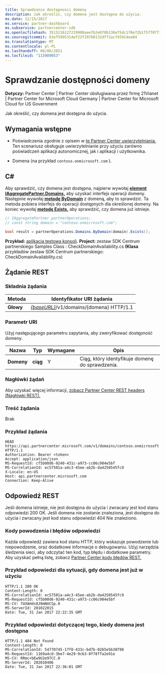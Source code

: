 ```yaml
---
title: Sprawdzanie dostępności domeny
description: Jak określić, czy domena jest dostępna do użycia.
ms.date: 12/15/2017
ms.service: partner-dashboard
ms.subservice: partnercenter-sdk
ms.openlocfilehash: 3515216127219908aeefb2e070b138e75dc1f0e72b1f57f07f1dbff65ab79558
ms.sourcegitcommit: 63ef5995314ef22f29768132dff2acf45914ea84
ms.translationtype: MT
ms.contentlocale: pl-PL
ms.lasthandoff: 08/06/2021
ms.locfileid: "115989053"
---
```

# <a name="verify-domain-availability"></a>Sprawdzanie dostępności domeny

**Dotyczy:** Partner Center | Partner Center obsługiwana przez firmę 21Vianet | Partner Center for Microsoft Cloud Germany | Partner Center for Microsoft Cloud for US Government

Jak określić, czy domena jest dostępna do użycia.

## <a name="prerequisites"></a>Wymagania wstępne

- Poświadczenia zgodnie z opisem w [te Partner Center uwierzytelniania.](partner-center-authentication.md) Ten scenariusz obsługuje uwierzytelnianie przy użyciu zarówno poświadczeń aplikacji autonomicznej, jak i aplikacji i użytkownika.

- Domena (na przykład `contoso.onmicrosoft.com` ).

## <a name="c"></a>C\#

Aby sprawdzić, czy domena jest dostępna, najpierw wywołaj [**element IAggregatePartner.Domains,**](/dotnet/api/microsoft.store.partnercenter.ipartner.domains) aby uzyskać interfejs operacji domeny. Następnie wywołaj [**metodę ByDomain**](/dotnet/api/microsoft.store.partnercenter.domains.idomaincollection.bydomain) z domeną, aby to sprawdzić. Ta metoda pobiera interfejs do operacji dostępnych dla określonej domeny. Na koniec wywołaj [**metodę Exists,**](/dotnet/api/microsoft.store.partnercenter.domains.idomain.exists) aby sprawdzić, czy domena już istnieje.

``` csharp
// IAggregatePartner partnerOperations;
// const string domain = "contoso.onmicrosoft.com";

bool result = partnerOperations.Domains.ByDomain(domain).Exists();
```

**Przykład:** [aplikacja testowa konsoli](console-test-app.md). **Project:** zestaw SDK Centrum partnerskiego Samples Class : CheckDomainAvailability.cs **(Klasa** przykładów zestaw SDK Centrum partnerskiego: CheckDomainAvailability.cs)

## <a name="rest-request"></a>Żądanie REST

### <a name="request-syntax"></a>Składnia żądania

| Metoda   | Identyfikator URI żądania                                                              |
|----------|--------------------------------------------------------------------------|
| **Głowy** | [*{baseURL}*](partner-center-rest-urls.md)/v1/domains/{domena} HTTP/1.1 |

### <a name="uri-parameter"></a>Parametr URI

Użyj następującego parametru zapytania, aby zweryfikować dostępność domeny.

| Nazwa       | Typ       | Wymagane | Opis                                   |
|------------|------------|----------|-----------------------------------------------|
| **Domeny** | **ciąg** | Y        | Ciąg, który identyfikuje domenę do sprawdzenia. |

### <a name="request-headers"></a>Nagłówki żądań

Aby uzyskać więcej informacji, [zobacz Partner Center REST headers (Nagłówki REST).](headers.md)

### <a name="request-body"></a>Treść żądania

Brak

### <a name="request-example"></a>Przykład żądania

```http
HEAD https://api.partnercenter.microsoft.com/v1/domains/contoso.onmicrosoft.com HTTP/1.1
Authorization: Bearer <token>
Accept: application/json
MS-RequestId: cf5b00d6-9240-431c-a973-cc06c904e5bf
MS-CorrelationId: ec57501a-a4c3-45ee-ab2b-da4250545fc9
X-Locale: en-US
Host: api.partnercenter.microsoft.com
Connection: Keep-Alive
```

## <a name="rest-response"></a>Odpowiedź REST

Jeśli domena istnieje, nie jest dostępna do użycia i zwracany jest kod stanu odpowiedzi 200 OK. Jeśli domena nie zostanie znaleziona, jest dostępna do użycia i zwracany jest kod stanu odpowiedzi 404 Nie znaleziono.

### <a name="response-success-and-error-codes"></a>Kody powodzenia i błędów odpowiedzi

Każda odpowiedź zawiera kod stanu HTTP, który wskazuje powodzenie lub niepowodzenie, oraz dodatkowe informacje o debugowaniu. Użyj narzędzia śledzenia sieci, aby odczytać ten kod, typ błędu i dodatkowe parametry. Aby uzyskać pełną listę, zobacz [Partner Center kody błędów REST.](error-codes.md)

### <a name="response-example-for-when-the-domain-is-already-in-use"></a>Przykład odpowiedzi dla sytuacji, gdy domena jest już w użyciu

```http
HTTP/1.1 200 OK
Content-Length: 0
MS-CorrelationId: ec57501a-a4c3-45ee-ab2b-da4250545fc9
MS-RequestId: cf5b00d6-9240-431c-a973-cc06c904e5bf
MS-CV: 7UXAHds8J0mNUCSp.0
MS-ServerId: 201022015
Date: Tue, 31 Jan 2017 22:22:35 GMT
```

### <a name="response-example-for-when-the-domain-is-available"></a>Przykład odpowiedzi dotyczącej tego, kiedy domena jest dostępna

```http
HTTP/1.1 404 Not Found
Content-Length: 0
MS-CorrelationId: 54770745-17f0-433c-bd7b-0265e5b38f98
MS-RequestId: 1169a4cd-3be7-4e29-9cb3-0f78ffa2e91e
MS-CV: RRmc+bEw9U2e97CC.0
MS-ServerId: 202010406
Date: Tue, 31 Jan 2017 22:36:01 GMT
```
